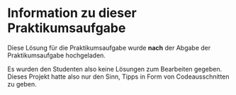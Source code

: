 # Information zu dieser Praktikumsaufgabe
Diese Lösung für die Praktikumsaufgabe wurde **nach** der Abgabe der Praktikumsaufgabe hochgeladen.  

Es wurden den Studenten also keine Lösungen zum Bearbeiten gegeben.  
Dieses Projekt hatte also nur den Sinn, Tipps in Form von Codeausschnitten zu geben.

